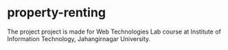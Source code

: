 # property-renting
The project project is made for Web Technologies Lab course at Institute of Information Technology, Jahangirnagar University.
